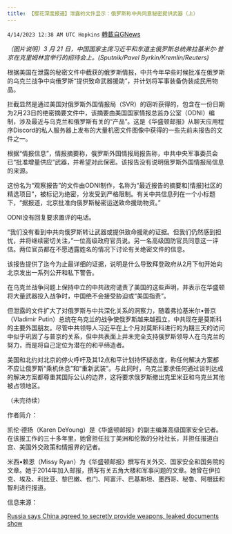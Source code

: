 ```yaml
---
title: 【樱花深度报道】泄露的文件显示：俄罗斯称中共同意秘密提供武器（上）
---
```

`4/14/2023 12:38 AM UTC Hopkins` [轉載自GNews](https://gnews.org/articles/1102956)

*（图片说明）3 月 21 日，中国国家主席习近平和东道主俄罗斯总统弗拉基米尔·普京在克里姆林宫举行的招待会上。(Sputnik/Pavel Byrkin/Kremlin/Reuters)*


根据美国在泄露的秘密文件中截获的俄罗斯情报，中共今年早些时候批准在俄罗斯的乌克兰战争中向俄罗斯“提供致命武器援助”，并计划将军事装备伪装成民用物品。

拦截显然是通过美国对俄罗斯外国情报局（SVR）的窃听获得的，包含在一份日期为2月23日的绝密摘要文件中，该摘要由美国国家情报总监办公室（ODNI）编制，涉及最近与乌克兰和俄罗斯有关的“产品”。这是《华盛顿邮报》从聊天应用程序Discord的私人服务器上发布的大量机密文件图像中获得的一些先前未报告的文件之一。

根据“情报信息”，情报摘要称，俄罗斯外国情报局报告称，中共中央军事委员会已“批准增量供应”武器，并希望对此保密。该报告没有说明俄罗斯外国情报局信息的来源。

这份名为“观察报告”的文件由ODNI制作，名称为“最近报告的摘要和\[情报\]社区的精选项目”，被标记为绝密，分发受到严格限制。有关中共信息列在一个小标题下，“据报道，北京批准向俄罗斯秘密运送致命援助物资。”

ODNI没有回复要求置评的电话。

“我们没有看到中共向俄罗斯转让武器或提供致命援助的证据。但我们仍然感到担忧，并将继续密切关注，”一位高级政府官员说。另一名高级国防官员同意这一评估。两位官员都在不愿透露姓名的情况下讨论有关绝密文件的信息。

该报告提供了迄今为止最详细的证据，说明是什么导致拜登政府从2月下旬开始向北京发出一系列公开和私下警告。

在乌克兰战争问题上保持中立的中共政府谴责了美国的这些声明，并表示在华盛顿将大量武器投入战争时，中国绝不会接受胁迫或“美国指责”。

但泄露的文件扩大了对俄罗斯与中共深化关系的洞察力，随着弗拉基米尔•普京（Vladimir Putin）总统在乌克兰的战争使俄罗斯越来越孤立，中共现在是莫斯科的主要外国朋友。尽管中共领导人习近平在上个月对莫斯科进行的为期三天的访问中似乎巩固了与普京的关系，但中共表面上并未完全支持俄罗斯领导人在乌克兰的努力，而是将自己定位为潜在的和平缔造者。

美国和北约对北京的停火呼吁及其12点和平计划持怀疑态度，称任何解决方案都不应让俄罗斯“乘机休息”和“重新武装”。与此同时，乌克兰要求任何通过谈判达成的解决方案都尊重其国际公认的边界，这将要求俄罗斯撤出克里米亚和乌克兰其他被占领地区。

（未完待续）

作者简介：

凯伦·德扬（Karen DeYoung）是《华盛顿邮报》的副主编兼高级国家安全记者。在该报工作的三十多年里，她曾担任拉丁美洲和伦敦的分社社长，并担任报道白宫、美国外交政策和情报界的记者。

米西•赖恩（Missy Ryan）为《华盛顿邮报》撰写有关外交、国家安全和国务院的文章。她于2014年加入邮报，撰写有关五角大楼和军事问题的文章。她曾在伊拉克、埃及、利比亚、黎巴嫩、也门、阿富汗、巴基斯坦、墨西哥、秘鲁、阿根廷和智利进行报道。

信息来源：

[Russia says China agreed to secretly provide weapons, leaked documents show](https://www.washingtonpost.com/national-security/2023/04/13/russia-china-weapons-leaked-documents-discord/?utm_campaign=wp_main&utm_medium=social&utm_source=twitter)
